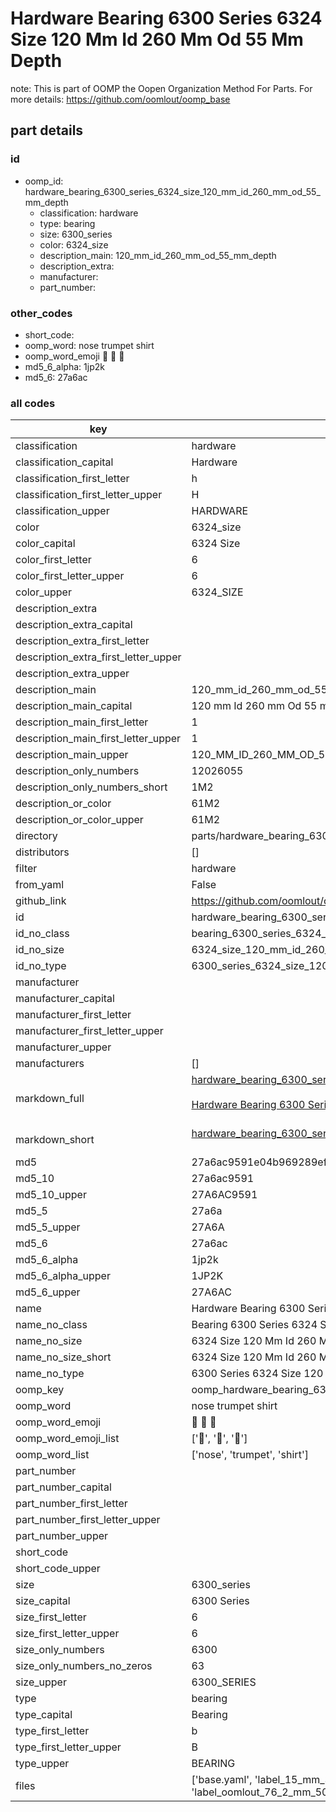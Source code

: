 # Hardware Bearing 6300 Series 6324 Size 120 Mm Id 260 Mm Od 55 Mm Depth  

note: This is part of OOMP the Oopen Organization Method For Parts. For more details: https://github.com/oomlout/oomp_base

##  part details





### id
* oomp_id: hardware_bearing_6300_series_6324_size_120_mm_id_260_mm_od_55_mm_depth
  * classification: hardware
  * type: bearing
  * size: 6300_series
  * color: 6324_size
  * description_main: 120_mm_id_260_mm_od_55_mm_depth
  * description_extra: 
  * manufacturer: 
  * part_number: 

### other_codes
* short_code: 
* oomp_word: nose trumpet shirt
* oomp_word_emoji :nose: :trumpet: :shirt:
* md5_6_alpha: 1jp2k
* md5_6: 27a6ac

### all codes 
| key | value |  
| --- | --- |  
| classification | hardware |  
| classification_capital | Hardware |  
| classification_first_letter | h |  
| classification_first_letter_upper | H |  
| classification_upper | HARDWARE |  
| color | 6324_size |  
| color_capital | 6324 Size |  
| color_first_letter | 6 |  
| color_first_letter_upper | 6 |  
| color_upper | 6324_SIZE |  
| description_extra |  |  
| description_extra_capital |  |  
| description_extra_first_letter |  |  
| description_extra_first_letter_upper |  |  
| description_extra_upper |  |  
| description_main | 120_mm_id_260_mm_od_55_mm_depth |  
| description_main_capital | 120 mm Id 260 mm Od 55 mm Depth |  
| description_main_first_letter | 1 |  
| description_main_first_letter_upper | 1 |  
| description_main_upper | 120_MM_ID_260_MM_OD_55_MM_DEPTH |  
| description_only_numbers | 12026055 |  
| description_only_numbers_short | 1M2 |  
| description_or_color | 61M2 |  
| description_or_color_upper | 61M2 |  
| directory | parts/hardware_bearing_6300_series_6324_size_120_mm_id_260_mm_od_55_mm_depth |  
| distributors | [] |  
| filter | hardware |  
| from_yaml | False |  
| github_link | https://github.com/oomlout/oomlout_oomp_part_src/tree/main/parts/hardware_bearing_6300_series_6324_size_120_mm_id_260_mm_od_55_mm_depth/working |  
| id | hardware_bearing_6300_series_6324_size_120_mm_id_260_mm_od_55_mm_depth |  
| id_no_class | bearing_6300_series_6324_size_120_mm_id_260_mm_od_55_mm_depth |  
| id_no_size | 6324_size_120_mm_id_260_mm_od_55_mm_depth |  
| id_no_type | 6300_series_6324_size_120_mm_id_260_mm_od_55_mm_depth |  
| manufacturer |  |  
| manufacturer_capital |  |  
| manufacturer_first_letter |  |  
| manufacturer_first_letter_upper |  |  
| manufacturer_upper |  |  
| manufacturers | [] |  
| markdown_full | [hardware_bearing_6300_series_6324_size_120_mm_id_260_mm_od_55_mm_depth](https://github.com/oomlout/oomlout_oomp_part_src/tree/main/parts/hardware_bearing_6300_series_6324_size_120_mm_id_260_mm_od_55_mm_depth/working)<br>[](https://github.com/oomlout/oomlout_oomp_part_src/tree/main/parts/hardware_bearing_6300_series_6324_size_120_mm_id_260_mm_od_55_mm_depth/working)<br>[Hardware Bearing 6300 Series 6324 Size 120 Mm Id 260 Mm Od 55 Mm Depth](https://github.com/oomlout/oomlout_oomp_part_src/tree/main/parts/hardware_bearing_6300_series_6324_size_120_mm_id_260_mm_od_55_mm_depth/working)<br><br> |  
| markdown_short | [hardware_bearing_6300_series_6324_size_120_mm_id_260_mm_od_55_mm_depth](https://github.com/oomlout/oomlout_oomp_part_src/tree/main/parts/hardware_bearing_6300_series_6324_size_120_mm_id_260_mm_od_55_mm_depth/working)<br><br> |  
| md5 | 27a6ac9591e04b969289ef6d0acd19a8 |  
| md5_10 | 27a6ac9591 |  
| md5_10_upper | 27A6AC9591 |  
| md5_5 | 27a6a |  
| md5_5_upper | 27A6A |  
| md5_6 | 27a6ac |  
| md5_6_alpha | 1jp2k |  
| md5_6_alpha_upper | 1JP2K |  
| md5_6_upper | 27A6AC |  
| name | Hardware Bearing 6300 Series 6324 Size 120 Mm Id 260 Mm Od 55 Mm Depth |  
| name_no_class | Bearing 6300 Series 6324 Size 120 Mm Id 260 Mm Od 55 Mm Depth |  
| name_no_size | 6324 Size 120 Mm Id 260 Mm Od 55 Mm Depth |  
| name_no_size_short | 6324 Size 120 Mm Id 260 Mm Od 55 Mm Depth |  
| name_no_type | 6300 Series 6324 Size 120 Mm Id 260 Mm Od 55 Mm Depth |  
| oomp_key | oomp_hardware_bearing_6300_series_6324_size_120_mm_id_260_mm_od_55_mm_depth |  
| oomp_word | nose trumpet shirt |  
| oomp_word_emoji | :nose: :trumpet: :shirt: |  
| oomp_word_emoji_list | [':nose:', ':trumpet:', ':shirt:'] |  
| oomp_word_list | ['nose', 'trumpet', 'shirt'] |  
| part_number |  |  
| part_number_capital |  |  
| part_number_first_letter |  |  
| part_number_first_letter_upper |  |  
| part_number_upper |  |  
| short_code |  |  
| short_code_upper |  |  
| size | 6300_series |  
| size_capital | 6300 Series |  
| size_first_letter | 6 |  
| size_first_letter_upper | 6 |  
| size_only_numbers | 6300 |  
| size_only_numbers_no_zeros | 63 |  
| size_upper | 6300_SERIES |  
| type | bearing |  
| type_capital | Bearing |  
| type_first_letter | b |  
| type_first_letter_upper | B |  
| type_upper | BEARING |  
| files | ['base.yaml', 'label_15_mm_30_mm.pdf', 'label_15_mm_30_mm.svg', 'label_76_2_mm_50_8_mm.pdf', 'label_76_2_mm_50_8_mm.svg', 'label_oomlout_76_2_mm_50_8_mm.pdf', 'label_oomlout_76_2_mm_50_8_mm.svg', 'readme.md', 'working.json', 'working.yaml'] |  
